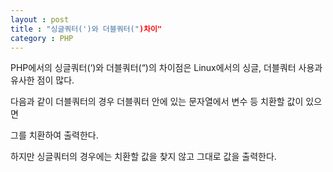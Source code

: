 ```yaml
---
layout : post
title : "싱글쿼터(')와 더블쿼터(")차이"
category : PHP
---
```

PHP에서의 싱글쿼터(‘)와 더블쿼터(“)의 차이점은 Linux에서의 싱글, 더블쿼터 사용과 유사한 점이 많다.

다음과 같이 더블쿼터의 경우 더블쿼터 안에 있는 문자열에서 변수 등 치환할 값이 있으면

그를 치환하여 출력한다.

하지만 싱글쿼터의 경우에는 치환할 값을 찾지 않고 그대로 값을 출력한다.
